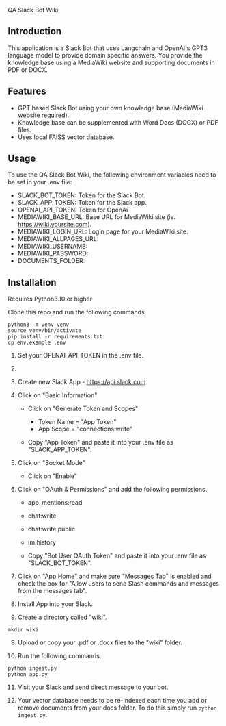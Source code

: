  QA Slack Bot Wiki

## Introduction
This application is a Slack Bot that uses Langchain and OpenAI's GPT3 language model to provide domain specific answers. You provide the knowledge base using a MediaWiki website and supporting documents in PDF or DOCX. 

## Features
- GPT based Slack Bot using your own knowledge base (MediaWiki website required). 
- Knowledge base can be supplemented with Word Docs (DOCX) or PDF files.  
- Uses local FAISS vector database.  

## Usage
To use the QA Slack Bot Wiki, the following environment variables need to be set in your .env file:
- SLACK_BOT_TOKEN: Token for the Slack Bot.
- SLACK_APP_TOKEN: Token for the Slack app.
- OPENAI_API_TOKEN: Token for OpenAi
- MEDIAWIKI_BASE_URL: Base URL for MediaWiki site (ie. https://wiki.yoursite.com). 
- MEDIAWIKI_LOGIN_URL: Login page for your MediaWiki site. 
- MEDIAWIKI_ALLPAGES_URL: 
- MEDIAWIKI_USERNAME:
- MEDIAWIKI_PASSWORD:
- DOCUMENTS_FOLDER: 

## Installation
Requires Python3.10 or higher

Clone this repo and run the following commands 

```
python3 -m venv venv
source venv/bin/activate
pip install -r requirements.txt
cp env.example .env
```

1. Set your OPENAI_API_TOKEN in the .env file.

2. 

3. Create new Slack App - https://api.slack.com

4. Click on "Basic Information"
   - Click on "Generate Token and Scopes"
     - Token Name = "App Token"
     - App Scope = "connections:write"

   - Copy "App Token" and paste it into your .env file as "SLACK_APP_TOKEN". 

5. Click on "Socket Mode"
   - Click on "Enable"

6. Click on "OAuth & Permissions" and add the following permissions. 
   - app_mentions:read
   - chat:write
   - chat:write.public
   - im:history

   - Copy "Bot User OAuth Token" and paste it into your .env file as "SLACK_BOT_TOKEN". 

7. Click on "App Home" and make sure "Messages Tab" is enabled and check the box for "Allow users to send Slash commands and messages from the messages tab". 

8. Install App into your Slack. 

10. Create a directory called "wiki". 
```
mkdir wiki
```

9. Upload or copy your .pdf or .docx files to the "wiki" folder. 

10. Run the following commands.
 
   ```
   python ingest.py
   python app.py
   ```

11. Visit your Slack and send direct message to your bot. 

12. Your vector database needs to be re-indexed each time you add or remove documents from your docs folder. To do this simply run 
```python ingest.py```. 

